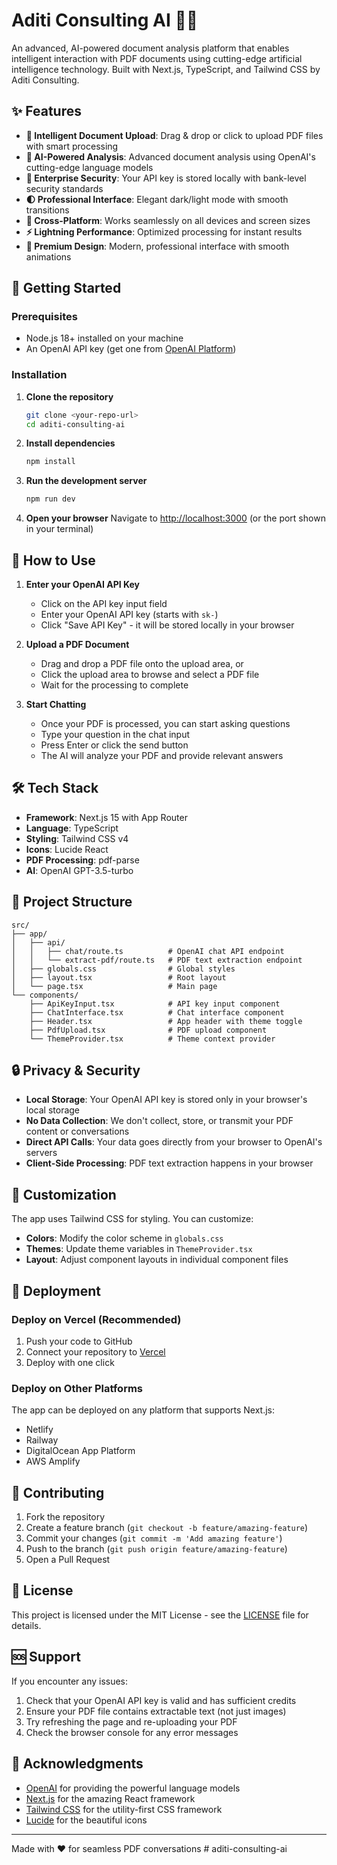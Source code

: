 # Aditi Consulting AI 🤖📄

An advanced, AI-powered document analysis platform that enables intelligent interaction with PDF documents using cutting-edge artificial intelligence technology. Built with Next.js, TypeScript, and Tailwind CSS by Aditi Consulting.

## ✨ Features

- **📄 Intelligent Document Upload**: Drag & drop or click to upload PDF files with smart processing
- **🤖 AI-Powered Analysis**: Advanced document analysis using OpenAI's cutting-edge language models
- **🔐 Enterprise Security**: Your API key is stored locally with bank-level security standards
- **🌓 Professional Interface**: Elegant dark/light mode with smooth transitions
- **📱 Cross-Platform**: Works seamlessly on all devices and screen sizes
- **⚡ Lightning Performance**: Optimized processing for instant results
- **🎨 Premium Design**: Modern, professional interface with smooth animations

## 🚀 Getting Started

### Prerequisites

- Node.js 18+ installed on your machine
- An OpenAI API key (get one from [OpenAI Platform](https://platform.openai.com/api-keys))

### Installation

1. **Clone the repository**
   ```bash
   git clone <your-repo-url>
   cd aditi-consulting-ai
   ```

2. **Install dependencies**
   ```bash
   npm install
   ```

3. **Run the development server**
   ```bash
   npm run dev
   ```

4. **Open your browser**
   Navigate to [http://localhost:3000](http://localhost:3000) (or the port shown in your terminal)

## 🎯 How to Use

1. **Enter your OpenAI API Key**
   - Click on the API key input field
   - Enter your OpenAI API key (starts with `sk-`)
   - Click "Save API Key" - it will be stored locally in your browser

2. **Upload a PDF Document**
   - Drag and drop a PDF file onto the upload area, or
   - Click the upload area to browse and select a PDF file
   - Wait for the processing to complete

3. **Start Chatting**
   - Once your PDF is processed, you can start asking questions
   - Type your question in the chat input
   - Press Enter or click the send button
   - The AI will analyze your PDF and provide relevant answers

## 🛠️ Tech Stack

- **Framework**: Next.js 15 with App Router
- **Language**: TypeScript
- **Styling**: Tailwind CSS v4
- **Icons**: Lucide React
- **PDF Processing**: pdf-parse
- **AI**: OpenAI GPT-3.5-turbo

## 📁 Project Structure

```
src/
├── app/
│   ├── api/
│   │   ├── chat/route.ts          # OpenAI chat API endpoint
│   │   └── extract-pdf/route.ts   # PDF text extraction endpoint
│   ├── globals.css                # Global styles
│   ├── layout.tsx                 # Root layout
│   └── page.tsx                   # Main page
└── components/
    ├── ApiKeyInput.tsx            # API key input component
    ├── ChatInterface.tsx          # Chat interface component
    ├── Header.tsx                 # App header with theme toggle
    ├── PdfUpload.tsx              # PDF upload component
    └── ThemeProvider.tsx          # Theme context provider
```

## 🔒 Privacy & Security

- **Local Storage**: Your OpenAI API key is stored only in your browser's local storage
- **No Data Collection**: We don't collect, store, or transmit your PDF content or conversations
- **Direct API Calls**: Your data goes directly from your browser to OpenAI's servers
- **Client-Side Processing**: PDF text extraction happens in your browser

## 🎨 Customization

The app uses Tailwind CSS for styling. You can customize:

- **Colors**: Modify the color scheme in `globals.css`
- **Themes**: Update theme variables in `ThemeProvider.tsx`
- **Layout**: Adjust component layouts in individual component files

## 🚀 Deployment

### Deploy on Vercel (Recommended)

1. Push your code to GitHub
2. Connect your repository to [Vercel](https://vercel.com)
3. Deploy with one click

### Deploy on Other Platforms

The app can be deployed on any platform that supports Next.js:
- Netlify
- Railway
- DigitalOcean App Platform
- AWS Amplify

## 🤝 Contributing

1. Fork the repository
2. Create a feature branch (`git checkout -b feature/amazing-feature`)
3. Commit your changes (`git commit -m 'Add amazing feature'`)
4. Push to the branch (`git push origin feature/amazing-feature`)
5. Open a Pull Request

## 📝 License

This project is licensed under the MIT License - see the [LICENSE](LICENSE) file for details.

## 🆘 Support

If you encounter any issues:

1. Check that your OpenAI API key is valid and has sufficient credits
2. Ensure your PDF file contains extractable text (not just images)
3. Try refreshing the page and re-uploading your PDF
4. Check the browser console for any error messages

## 🙏 Acknowledgments

- [OpenAI](https://openai.com) for providing the powerful language models
- [Next.js](https://nextjs.org) for the amazing React framework
- [Tailwind CSS](https://tailwindcss.com) for the utility-first CSS framework
- [Lucide](https://lucide.dev) for the beautiful icons

---

Made with ❤️ for seamless PDF conversations
#   a d i t i - c o n s u l t i n g - a i 
 
 